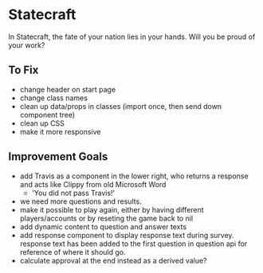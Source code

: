 # Statecraft

In Statecraft, the fate of your nation lies in your hands. Will you be proud of your work?

## To Fix

* change header on start page
* change class names
* clean up data/props in classes (import once, then send down component tree)
* clean up CSS
* make it more responsive


## Improvement Goals

* add Travis as a component in the lower right, who returns a response and acts like Clippy from old Microsoft Word
  * 'You did not pass Travis!'
* we need more questions and results.
* make it possible to play again, either by having different players/accounts or by reseting the game back to nil
* add dynamic content to question and answer texts
* add response component to display response text during survey. response text has been added to the first question in question api for reference of where it should go.
* calculate approval at the end instead as a derived value?
